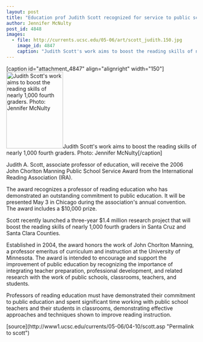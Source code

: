 ```yaml
---
layout: post
title: "Education prof Judith Scott recognized for service to public schools"
author: Jennifer McNulty
post_id: 4848
images:
  - file: http://currents.ucsc.edu/05-06/art/scott_judith.150.jpg
    image_id: 4847
    caption: "Judith Scott's work aims to boost the reading skills of nearly 1,000 fourth graders. Photo: Jennifer McNulty"
---
```


[caption id="attachment_4847" align="alignright" width="150"]<a href="http://localhost/mysite/wp-content/uploads/2006/04/scott_judith.150.jpg"><img class="size-full wp-image-4847" src="http://localhost/mysite/wp-content/uploads/2006/04/scott_judith.150.jpg" alt="Judith Scott's work aims to boost the reading skills of nearly 1,000 fourth graders. Photo: Jennifer McNulty" width="150" height="202" /></a>Judith Scott's work aims to boost the reading skills of nearly 1,000 fourth graders. Photo: Jennifer McNulty[/caption]
<a name="content" id="content"></a>
<p>
  Judith A. Scott, associate professor of education, will receive the 2006 John Chorlton Manning Public School Service Award from the International Reading Association (IRA).
</p>
<p>
  The award recognizes a professor of reading education who has demonstrated an outstanding commitment to public education. It will be presented May 3 in Chicago during the association's annual convention. The award includes a $10,000 prize.
</p>
<p>
  Scott recently launched a three-year $1.4 million research project that will boost the reading skills of nearly 1,000 fourth graders in Santa Cruz and Santa Clara Counties.
</p>
<p>
  Established in 2004, the award honors the work of John Chorlton Manning, a professor emeritus of curriculum and instruction at the University of Minnesota. The award is intended to encourage and support the improvement of public education by recognizing the importance of integrating teacher preparation, professional development, and related research with the work of public schools, classrooms, teachers, and students.
</p>
<p>
  Professors of reading education must have demonstrated their commitment to public education and spent significant time working with public school teachers and their students in classrooms, demonstrating effective approaches and techniques shown to improve reading instruction.
</p>
[source](http://www1.ucsc.edu/currents/05-06/04-10/scott.asp "Permalink to scott")
